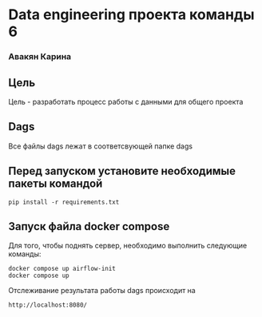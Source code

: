 # Data engineering проекта команды 6
### Авакян Карина

## Цель
Цель - разработать процесс работы с данными для общего проекта

## Dags
Все файлы dags лежат в соответсвующей папке dags

## Перед запуском установите необходимые пакеты командой
```
pip install -r requirements.txt
```

## Запуск файла docker compose
Для того, чтобы поднять сервер, необходимо выполнить следующие команды: 

```
docker compose up airflow-init
docker compose up
```
Отслеживание результата работы dags происходит на 
```
http://localhost:8080/
```
